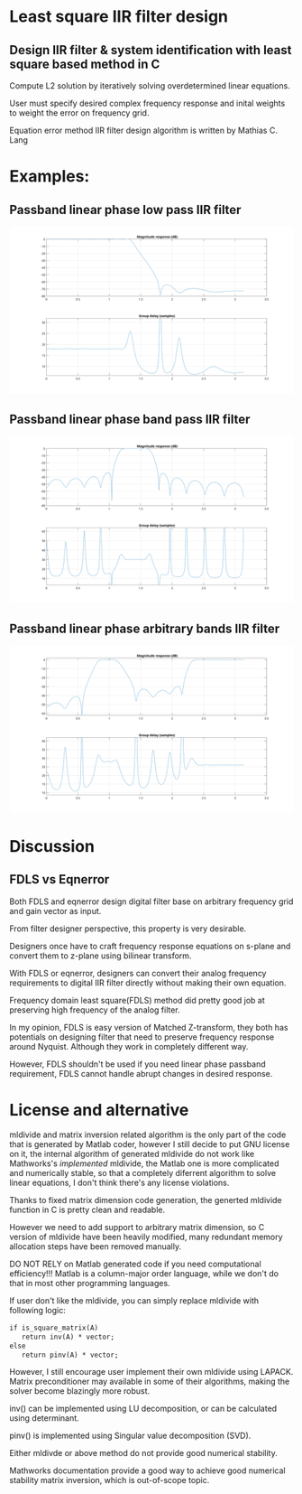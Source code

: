 # Least square IIR filter design
## Design IIR filter & system identification with least square based method in C

Compute L2 solution by iteratively solving overdetermined linear equations.

User must specify desired complex frequency response and inital weights to weight the error on frequency grid.

Equation error method IIR filter design algorithm is written by Mathias C. Lang

# Examples:
## Passband linear phase low pass IIR filter
![Diagram1](./graph/LPF.svg)

## Passband linear phase band pass IIR filter
![Diagram2](./graph/BPF.svg)

## Passband linear phase arbitrary bands IIR filter
![Diagram3](./graph/BPF_HPF.svg)

# Discussion

## FDLS vs Eqnerror
Both FDLS and eqnerror design digital filter base on arbitrary frequency grid and gain vector as input.

From filter designer perspective, this property is very desirable.

Designers once have to craft frequency response equations on s-plane and convert them to z-plane using bilinear transform.

With FDLS or eqnerror, designers can convert their analog frequency requirements to digital IIR filter directly without making their own equation.

Frequency domain least square(FDLS) method did pretty good job at preserving high frequency of the analog filter.

In my opinion, FDLS is easy version of Matched Z-transform, they both has potentials on designing filter that need to preserve frequency response around Nyquist. Although they work in completely different way.

However, FDLS shouldn't be used if you need linear phase passband requirement, FDLS cannot handle abrupt changes in desired response.

# License and alternative
mldivide and matrix inversion related algorithm is the only part of the code that is generated by Matlab coder, however I still decide to put GNU license on it, the internal algorithm of generated mldivide do not work like Mathworks's *implemented* mldivide, the Matlab one is more complicated and numerically stable, so that a completely diferrent algorithm to solve linear equations, I don't think there's any license violations.

Thanks to fixed matrix dimension code generation, the generted mldivide function in C is pretty clean and readable.

However we need to add support to arbitrary matrix dimension, so C version of mldivide have been heavily modified, many redundant memory allocation steps have been removed manually.

DO NOT RELY on Matlab generated code if you need computational efficiency!!! Matlab is a column-major order language, while we don't do that in most other programming languages.

If user don't like the mldivide, you can simply replace mldivide with following logic:
```
if is_square_matrix(A)
   return inv(A) * vector;
else
   return pinv(A) * vector;
```
However, I still encourage user implement their own mldivide using LAPACK. Matrix preconditioner may available in some of their algorithms, making the solver become blazingly more robust.

inv() can be implemented using LU decomposition, or can be calculated using determinant.

pinv() is implemented using Singular value decomposition (SVD).

Either mldivde or above method do not provide good numerical stability.

Mathworks documentation provide a good way to achieve good numerical stability matrix inversion, which is out-of-scope topic.
